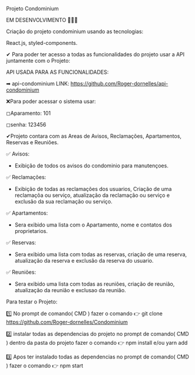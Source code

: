 Projeto Condominium

EM DESENVOLVIMENTO 🚨🚨🚨

Criação do projeto condominium usando as tecnologias:

React.js, styled-components.

✔ Para poder ter acesso a todas as funcionalidades do projeto usar a API juntamente com o Projeto:

API USADA PARA AS FUNCIONALIDADES:

➡ api-condominium LINK:  https://github.com/Roger-dornelles/api-condominium

❌Para poder acessar o sistema usar:

◻Aparamento: 101

◻senha: 123456

✔Projeto contara com as Areas de Avisos, Reclamações, Apartamentos, Reservas e Reuniões.

✅ Avisos:

- Exibição de todos os avisos do condominio para manutençoes.

✅ Reclamações:

- Exibição de todas as reclamações dos usuarios, Criação de uma reclamaçõa ou serviço, atualização da reclamação ou serviço e exclusão da sua reclamação ou serviço.

✅ Apartamentos:

- Sera exibido uma lista com o Apartamento, nome e contatos dos proprietarios.

✅ Reservas:

- Sera exibido uma lista com todas as reservas, criação de uma reserva, atualização da reserva e exclusão da reserva do usuario.

✅ Reuniões:

- Sera exibido uma lista com todas as reuniões, criação de reunião, atualização da reunião e exclusao da reunião.

Para testar o Projeto:

1️⃣ No prompt de comando( CMD ) fazer o comando 👉 git clone https://github.com/Roger-dornelles/Condominium

2️⃣ instalar todas as dependencias do projeto no prompt de comando( CMD ) dentro da pasta do projeto fazer o comando 👉 npm install e/ou yarn add

3️⃣ Apos ter instalado todas as dependencias no prompt de comando( CMD ) fazer o comando 👉 npm start 
